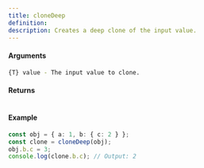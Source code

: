 ```yaml
---
title: cloneDeep
definition: 
description: Creates a deep clone of the input value.
---
```



#### Arguments


```bash
{T} value - The input value to clone.
```


#### Returns


```bash

```


#### Example


```ts
const obj = { a: 1, b: { c: 2 } };const clone = cloneDeep(obj);obj.b.c = 3;console.log(clone.b.c); // Output: 2
```